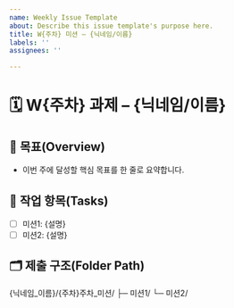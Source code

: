 ```yaml
---
name: Weekly Issue Template
about: Describe this issue template's purpose here.
title: W{주차} 미션 – {닉네임/이름}
labels: ''
assignees: ''

---
```


# 🗓️ W{주차} 과제 – {닉네임/이름}

## 🎯 목표(Overview)
- 이번 주에 달성할 핵심 목표를 한 줄로 요약합니다.

## 🧩 작업 항목(Tasks)
- [ ] 미션1: {설명}
- [ ] 미션2: {설명}

## 🗂️ 제출 구조(Folder Path)
{닉네임_이름}/{주차}주차_미션/
├─ 미션1/
└─ 미션2/
